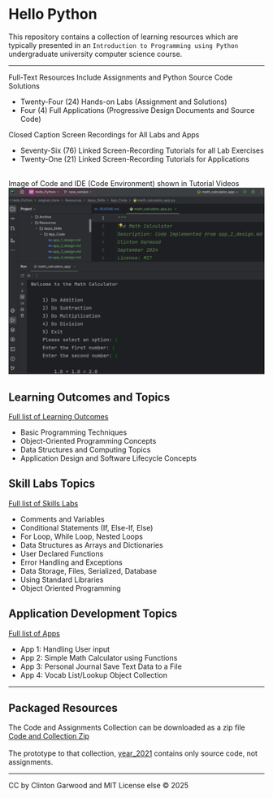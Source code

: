 
# Hello Python

This repository contains a collection of learning resources which are typically presented in an `Introduction to Programming using Python` undergraduate university computer science course.

<hr>

Full-Text Resources Include Assignments and Python Source Code Solutions
- Twenty-Four (24) Hands-on Labs (Assignment and Solutions)
- Four (4) Full Applications (Progressive Design Documents and Source Code)

Closed Caption Screen Recordings for All Labs and Apps
- Seventy-Six (76) Linked Screen-Recording Tutorials for all Lab Exercises
- Twenty-One (21) Linked Screen-Recording Tutorials for Applications<br><br>

Image of Code and IDE (Code Environment) shown in Tutorial Videos
![Coding Environment Shown](Resources/Static/code_env.png "Coding Environment Shown In Videos")


## Learning Outcomes and Topics
[Full list of Learning Outcomes](Learning_Outcomes.md)
- Basic Programming Techniques
- Object-Oriented Programming Concepts
- Data Structures and Computing Topics
- Application Design and Software Lifecycle Concepts
    
## Skill Labs Topics
[Full list of Skills Labs](Code_Skill_Resources.md)
- Comments and Variables 
- Conditional Statements (If, Else-If, Else)
- For Loop, While Loop, Nested Loops 
- Data Structures as Arrays and Dictionaries
- User Declared Functions 
- Error Handling and Exceptions
- Data Storage, Files, Serialized, Database
- Using Standard Libraries
- Object Oriented Programming 

## Application Development Topics 
[Full list of Apps](Application_Resources.md)
- App 1: Handling User input 
- App 2: Simple Math Calculator using Functions
- App 3: Personal Journal Save Text Data to a File
- App 4: Vocab List/Lookup Object Collection

<hr>

## Packaged Resources
The Code and Assignments Collection can be downloaded as a zip file [Code and Collection Zip](Code_Assignments_Collection.zip)<br><br>
The prototype to that collection, [year_2021](Archive/year_2021) contains only source code, not assignments.


<hr>
CC by Clinton Garwood and MIT License else &copy; 2025  

